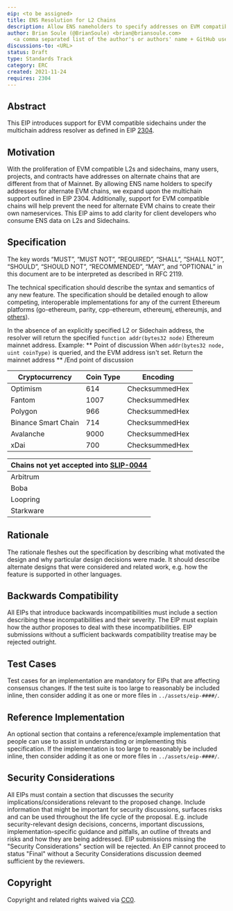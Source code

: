 ```yaml
---
eip: <to be assigned>
title: ENS Resolution for L2 Chains
description: Allow ENS nameholders to specify addresses on EVM compatible chains.
author: Brian Soule (@BrianSoule) <brian@briansoule.com>
  <a comma separated list of the author's or authors' name + GitHub username (in parenthesis), or name and email (in angle brackets).  Example, FirstName LastName (@GitHubUsername), FirstName LastName <foo@bar.com>, FirstName (@GitHubUsername) and GitHubUsername (@GitHubUsername)>
discussions-to: <URL>
status: Draft
type: Standards Track
category: ERC
created: 2021-11-24
requires: 2304
---
```


## Abstract
This EIP introduces support for EVM compatible sidechains under the multichain address resolver as defined in EIP [2304](https://github.com/ethereum/EIPs/blob/master/EIPS/eip-2304.md).

## Motivation
With the proliferation of EVM compatible L2s and sidechains, many users, projects, and contracts have addresses on alternate chains that are different from that of Mainnet. By allowing ENS name holders to specify addresses for alternate EVM chains, we expand upon the multichain support outlined in EIP 2304. Additionally, support for EVM compatible chains will help prevent the need for alternate EVM chains to create their own nameservices.
This EIP aims to add clarity for client developers who consume ENS data on L2s and Sidechains.

## Specification
The key words “MUST”, “MUST NOT”, “REQUIRED”, “SHALL”, “SHALL NOT”, “SHOULD”, “SHOULD NOT”, “RECOMMENDED”, “MAY”, and “OPTIONAL” in this document are to be interpreted as described in RFC 2119.

The technical specification should describe the syntax and semantics of any new feature. The specification should be detailed enough to allow competing, interoperable implementations for any of the current Ethereum platforms (go-ethereum, parity, cpp-ethereum, ethereumj, ethereumjs, and [others](https://github.com/ethereum/wiki/wiki/Clients)).

In the absence of an explicitly specified L2 or Sidechain address, the resolver will return the specified `function addr(bytes32 node)` Ethereum mainnet address.
Example:
  ** Point of discussion
  When `addr(bytes32 node, uint coinType)` is queried, and the EVM address isn't set. Return the mainnet address
  ** /End point of discussion
  
  
| Cryptocurrency | Coin Type | Encoding |
| --- | --- | --- |
| Optimism | 614 | ChecksummedHex |
| Fantom | 1007 | ChecksummedHex |
| Polygon | 966 | ChecksummedHex |
| Binance Smart Chain | 714 | ChecksummedHex |
| Avalanche | 9000 | ChecksummedHex |
| xDai | 700 | ChecksummedHex |

| Chains not yet accepted into [SLIP-0044](https://github.com/satoshilabs/slips/blob/master/slip-0044.md) |
| --- |
| Arbitrum |
| Boba |
| Loopring |
| Starkware |


  
## Rationale
The rationale fleshes out the specification by describing what motivated the design and why particular design decisions were made. It should describe alternate designs that were considered and related work, e.g. how the feature is supported in other languages.

## Backwards Compatibility
All EIPs that introduce backwards incompatibilities must include a section describing these incompatibilities and their severity. The EIP must explain how the author proposes to deal with these incompatibilities. EIP submissions without a sufficient backwards compatibility treatise may be rejected outright.

## Test Cases
Test cases for an implementation are mandatory for EIPs that are affecting consensus changes.  If the test suite is too large to reasonably be included inline, then consider adding it as one or more files in `../assets/eip-####/`.

## Reference Implementation
An optional section that contains a reference/example implementation that people can use to assist in understanding or implementing this specification.  If the implementation is too large to reasonably be included inline, then consider adding it as one or more files in `../assets/eip-####/`.

## Security Considerations
All EIPs must contain a section that discusses the security implications/considerations relevant to the proposed change. Include information that might be important for security discussions, surfaces risks and can be used throughout the life cycle of the proposal. E.g. include security-relevant design decisions, concerns, important discussions, implementation-specific guidance and pitfalls, an outline of threats and risks and how they are being addressed. EIP submissions missing the "Security Considerations" section will be rejected. An EIP cannot proceed to status "Final" without a Security Considerations discussion deemed sufficient by the reviewers.

## Copyright
Copyright and related rights waived via [CC0](https://creativecommons.org/publicdomain/zero/1.0/).
